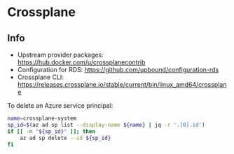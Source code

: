 # Crossplane

## Info

- Upstream provider packages: https://hub.docker.com/u/crossplanecontrib
- Configuration for RDS: https://github.com/upbound/configuration-rds
- Crossplane CLI: <https://releases.crossplane.io/stable/current/bin/linux_amd64/crossplane>

To delete an Azure service principal:

```bash
name=crossplane-system
sp_id=$(az ad sp list --display-name ${name} | jq -r '.[0].id')
if [[ -n "${sp_id}" ]]; then
    az ad sp delete --id ${sp_id}
fi
```